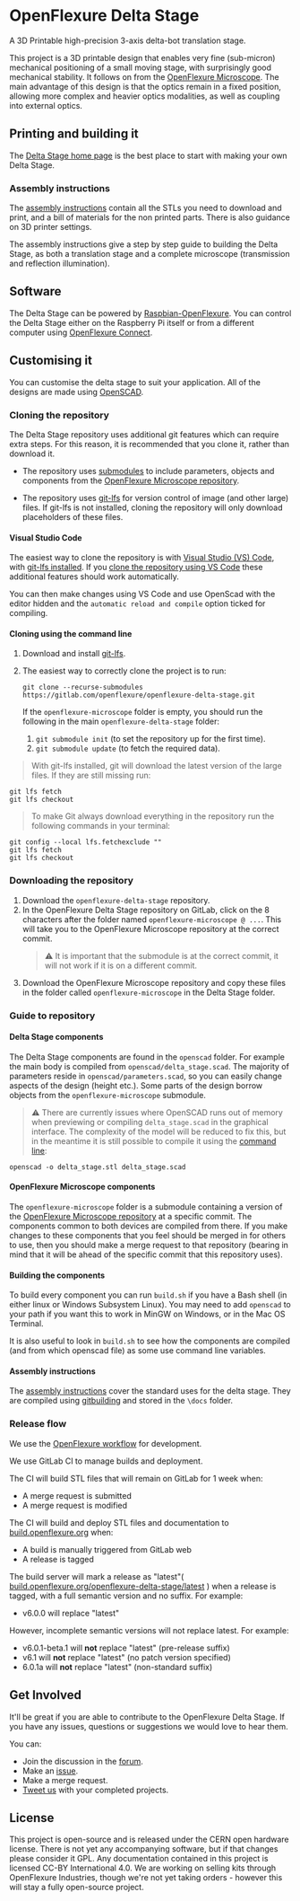 # OpenFlexure Delta Stage
A 3D Printable high-precision 3-axis delta-bot translation stage.

This project is a 3D printable design that enables very fine (sub-micron) mechanical positioning of a small moving stage, with surprisingly good mechanical stability.  It follows on from the [OpenFlexure Microscope](https://openflexure.org/projects/microscope/). The main advantage of this design is that the optics remain in a fixed position, allowing more complex and heavier optics modalities, as well as coupling into external optics.   

## Printing and building it

The [Delta Stage home page](https://openflexure.org/projects/deltastage/) is the best place to start with making your own Delta Stage.

### Assembly instructions

The [assembly instructions](https://build.openflexure.org/openflexure-delta-stage/latest) contain all the STLs you need to download and print, and a bill of materials for the non printed parts.  There is also guidance on 3D printer settings.  

The assembly instructions give a step by step guide to building the Delta Stage, as both a translation stage and a complete microscope (transmission and reflection illumination).

## Software

The Delta Stage can be powered by [Raspbian-OpenFlexure](https://openflexure.org/projects/deltastage/build#install-the-os).  You can control the Delta Stage either on the Raspberry Pi itself or from a different computer using [OpenFlexure Connect](https://openflexure.org/projects/deltastage/install).

## Customising it

You can customise the delta stage to suit your application.  All of the designs are made using [OpenSCAD](https://www.openscad.org/). 

### Cloning the repository

The Delta Stage repository uses additional git features which can require extra steps. For this reason, it is recommended that you clone it, rather than download it.  

* The repository uses [submodules](https://git-scm.com/book/en/v2/Git-Tools-Submodules) to include parameters, objects and components from the [OpenFlexure Microscope repository](https://gitlab.com/openflexure/openflexure-microscope).

* The repository uses [git-lfs](https://git-lfs.github.com/) for version control of image (and other large) files. If git-lfs is not installed, cloning the repository will only download placeholders of these files.
#### Visual Studio Code

The easiest way to clone the repository is with [Visual Studio (VS) Code](https://code.visualstudio.com/), with [git-lfs installed](https://git-lfs.github.com/).  If you [clone the repository using VS Code](https://code.visualstudio.com/docs/editor/versioncontrol#_cloning-a-repository) these additional features should work automatically.

You can then make changes using VS Code and use OpenScad with the editor hidden and the `automatic reload and compile` option ticked for compiling.

#### Cloning using the command line

1. Download and install [git-lfs](https://git-lfs.github.com/).

2. The easiest way to correctly clone the project is to run:
    ```
    git clone --recurse-submodules https://gitlab.com/openflexure/openflexure-delta-stage.git
    ```
    If the `openflexure-microscope` folder is empty, you should run the following in the main `openflexure-delta-stage` folder:
    1. `git submodule init` (to set the repository up for the first time).
    2. `git submodule update` (to fetch the required data).

 > With git-lfs installed, git will download the latest version of the large files.  If they are still missing run: 
    
```
git lfs fetch 
git lfs checkout
```

  > To make Git always download everything in the repository run the following commands in your terminal:
```
git config --local lfs.fetchexclude ""
git lfs fetch
git lfs checkout
```
### Downloading the repository

1. Download the `openflexure-delta-stage` repository.
2. In the OpenFlexure Delta Stage repository on GitLab, click on the 8 characters after the folder named `openflexure-microscope @ ...`. This will take you to the OpenFlexure Microscope repository at the correct commit.
     > :warning: It is important that the submodule is at the correct commit, it will not work if it is on a different commit.
3. Download the OpenFlexure Microscope repository and copy these files in the folder called `openflexure-microscope` in the Delta Stage folder.
### Guide to repository

#### Delta Stage components

The Delta Stage components are found in the `openscad` folder. For example the main body is compiled from `openscad/delta_stage.scad`.  The majority of parameters reside in `openscad/parameters.scad`, so you can easily change aspects of the design (height etc.). Some parts of the design borrow objects from the `openflexure-microscope` submodule.      

> :warning: There are currently issues where OpenSCAD runs out of memory when previewing or compiling `delta_stage.scad` in the graphical interface. The complexity of the model will be reduced to fix this, but in the meantime it is still possible to compile it using the [command line](https://en.wikibooks.org/wiki/OpenSCAD_User_Manual/Using_OpenSCAD_in_a_command_line_environment#Command_line_usage):
```
openscad -o delta_stage.stl delta_stage.scad
```

#### OpenFlexure Microscope components

The `openflexure-microscope` folder is a submodule containing a version of the [OpenFlexure Microscope repository](https://gitlab.com/openflexure/openflexure-microscope) at a specific commit. The components common to both devices are compiled from there.  If you make changes to these components that you feel should be merged in for others to use, then you should make a merge request to that repository (bearing in mind that it will be ahead of the specific commit that this repository uses).

#### Building the components

To build every component you can run ``build.sh`` if you have a Bash shell (in either linux or Windows Subsystem Linux).  You may need to add ``openscad`` to your path if you want this to work in MinGW on Windows, or in the Mac OS Terminal.

It is also useful to look in ``build.sh`` to see how the components are compiled (and from which openscad file) as some use command line variables.
#### Assembly instructions

The [assembly instructions](https://build.openflexure.org/openflexure-delta-stage/latest) cover the standard uses for the delta stage. They are compiled using [gitbuilding](https://gitbuilding.io/) and stored in the `\docs` folder.    

### Release flow

We use the [OpenFlexure workflow](https://openflexure.org/contribute/) for development.

We use GitLab CI to manage builds and deployment.

The CI will build STL files that will remain on GitLab for 1 week when:

* A merge request is submitted
* A merge request is modified

The CI will build and deploy STL files and documentation to [build.openflexure.org](https://build.openflexure.org/openflexuredelta-stage) when:
* A build is manually triggered from GitLab web
* A release is tagged

The build server will mark a release as "latest"( [build.openflexure.org/openflexure-delta-stage/latest](https://build.openflexure.org/openflexure-delta-stage/latest) ) when a release is tagged, with a full semantic version and no suffix. For example:
  * v6.0.0 will replace "latest"

However, incomplete semantic versions will not replace latest. For example:
  * v6.0.1-beta.1 will **not** replace "latest" (pre-release suffix)
  * v6.1 will **not** replace "latest" (no patch version specified)
  * 6.0.1a will **not** replace "latest" (non-standard suffix)

## Get Involved

It'll be great if you are able to contribute to the OpenFlexure Delta Stage. If you have any issues, questions or suggestions we would love to hear them.

You can:
* Join the discussion in the [forum](https://openflexure.discourse.group/).
* Make an [issue](https://gitlab.com/openflexure/openflexure-delta-stage/-/issues/new).
* Make a merge request.
* [Tweet us](https://twitter.com/openflexure) with your completed projects.

## License
This project is open-source and is released under the CERN open hardware license.  There is not yet any accompanying software, but if that changes please consider it GPL.  Any documentation contained in this project is licensed CC-BY International 4.0.  We are working on selling kits through OpenFlexure Industries, though we're not yet taking orders - however this will stay a fully open-source project.
